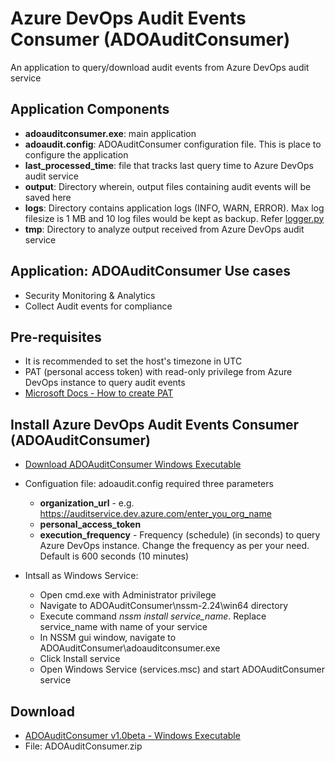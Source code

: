 # Azure DevOps Audit Events Consumer (ADOAuditConsumer)
An application to query/download audit events from Azure DevOps audit service

## Application Components
- **adoauditconsumer.exe**: main application
- **adoaudit.config**: ADOAuditConsumer configuration file. This is place to configure the application
- **last_processed_time**: file that tracks last query time to Azure DevOps audit service
- **output**: Directory wherein, output files containing audit events will be saved here
- **logs**: Directory contains application logs (INFO, WARN, ERROR). Max log filesize is 1 MB and 10 log files would be kept as backup. Refer [logger.py](https://github.com/pratik-lal/ADOAuditConsumer/blob/master/logger.py)
- **tmp**: Directory to analyze output received from  Azure DevOps audit service

## Application: ADOAuditConsumer Use cases
- Security Monitoring & Analytics
- Collect Audit events for compliance

## Pre-requisites
- It is recommended to set the host's timezone in UTC
- PAT (personal access token) with read-only privilege from Azure DevOps instance to query audit events
- [Microsoft Docs - How to create PAT](https://docs.microsoft.com/en-us/azure/devops/organizations/accounts/use-personal-access-tokens-to-authenticate?view=azure-devops&tabs=preview-page)

## Install Azure DevOps Audit Events Consumer (ADOAuditConsumer)
- [Download ADOAuditConsumer Windows Executable](https://github.com/pratik-lal/ADOAuditConsumer/releases/download/v1.0beta/ADOAuditConsumer.zip)
- Configuation file: adoaudit.config required three parameters
  - **organization_url** - e.g. https://auditservice.dev.azure.com/enter_you_org_name
  - **personal_access_token**
  - **execution_frequency** - Frequency (schedule) (in seconds) to query Azure DevOps instance. Change the frequency as per your need. Default is 600 seconds (10 minutes)
  
- Intsall as Windows Service:
  - Open cmd.exe with Administrator privilege
  - Navigate to ADOAuditConsumer\nssm-2.24\win64 directory
  - Execute command *nssm install service_name*. Replace service_name with name of your service
  - In NSSM gui window, navigate to ADOAuditConsumer\adoauditconsumer.exe
  - Click Install service
  - Open Windows Service (services.msc) and start ADOAuditConsumer service

## Download
- [ADOAuditConsumer v1.0beta - Windows Executable](https://github.com/pratik-lal/ADOAuditConsumer/releases)
- File: ADOAuditConsumer.zip

  
